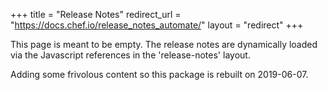 +++
title = "Release Notes"
redirect_url = "https://docs.chef.io/release_notes_automate/"
layout = "redirect"
+++

This page is meant to be empty. The release notes are dynamically loaded via the Javascript references in the 'release-notes' layout.

Adding some frivolous content so this package is rebuilt on 2019-06-07.

